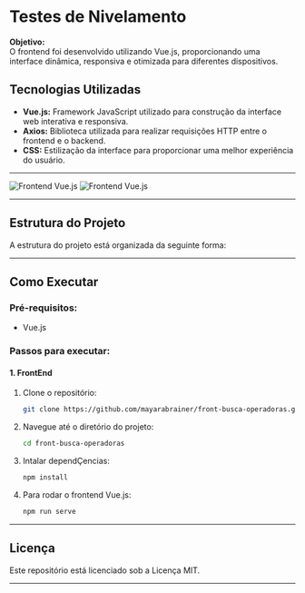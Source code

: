 # **Testes de Nivelamento**


**Objetivo:**  
O frontend foi desenvolvido utilizando Vue.js, proporcionando uma interface dinâmica, responsiva e otimizada para diferentes dispositivos.


## **Tecnologias Utilizadas**

- **Vue.js:** Framework JavaScript utilizado para construção da interface web interativa e responsiva.
- **Axios:** Biblioteca utilizada para realizar requisições HTTP entre o frontend e o backend.
- **CSS:** Estilização da interface para proporcionar uma melhor experiência do usuário.

---

![Frontend Vue.js](../public/img/tela-busca.png)
![Frontend Vue.js](../public/img/tela-operadora.png)

---

## **Estrutura do Projeto**

A estrutura do projeto está organizada da seguinte forma:


---

## **Como Executar**

### **Pré-requisitos:**
- Vue.js

### **Passos para executar:**

#### **1. FrontEnd**
1. Clone o repositório:
    ```bash
    git clone https://github.com/mayarabrainer/front-busca-operadoras.git
    ```
2. Navegue até o diretório do projeto:
    ```bash
    cd front-busca-operadoras
    ```
3. Intalar dependÇencias:
    ```bash
    npm install
    ```
4. Para rodar o frontend Vue.js:
    ```bash
    npm run serve
    ```
---

## **Licença**

Este repositório está licenciado sob a Licença MIT.

---
